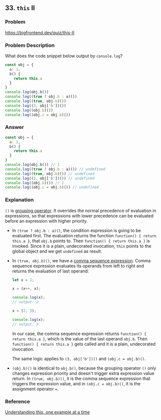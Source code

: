 ## 33. `this` II

### Problem

https://bigfrontend.dev/quiz/this-II

### Problem Description

What does the code snippet below output by `console.log`?

<!-- prettier-ignore -->
```js
const obj = {
  a: 1,
  b() {
    return this.a
  }
}
console.log(obj.b())
console.log((true ? obj.b : a)())
console.log((true, obj.b)())
console.log((3, obj['b'])())
console.log((obj.b)())
console.log((obj.c = obj.b)())
```

### Answer

<!-- prettier-ignore -->
```js
const obj = {
  a: 1,
  b() {
    return this.a
  }
}
console.log(obj.b()) // 1
console.log((true ? obj.b : a)()) // undefined
console.log((true, obj.b)()) // undefined
console.log((3, obj['b'])()) // undefined
console.log((obj.b)()) // 1
console.log((obj.c = obj.b)()) // undefined
```

### Explanation

`()` is [grouping operator](https://developer.mozilla.org/en-US/docs/Web/JavaScript/Reference/Operators/Grouping). It overrides the normal precedence of evaluation in expressions, so that expressions with lower precedence can be evaluated before an expression with higher priority.

- In `(true ? obj.b : a)()`, the condition expression is going to be evaluated first. The evaluation returns the function `function() { return this.a }`, that `obj.b` points to. Then `function() { return this.a }` is invoked. Since it is a plain, undecorated invocation, `this` points to the global object and we get `undefined` as result.

- In `(true, obj.b)()`, we have a [comma sequence expression](https://developer.mozilla.org/en-US/docs/Web/JavaScript/Reference/Operators/Comma_Operator). Comma sequence expression evaluates its operands from left to right and returns the evaluation of last operand:

  ```js
  let x = 1;

  x = (x++, x);

  console.log(x);
  // output: 2

  x = (2, 3);

  console.log(x);
  // output: 3
  ```

  In our case, the comma sequence expression returns `function() { return this.a }`, which is the value of the last operand `obj.b`. Then `function() { return this.a }` gets called and it is a plain, undecorated invocation.

  The same logic applies to `(3, obj['b'])()` and `(obj.c = obj.b)()`.

- `(obj.b)()` is identical to `obj.b()`, because the grouping operator `()` only changes expression priority and doesn't trigger extra expression value return. In `(true, obj.b)()`, it is the comma sequence expression that triggers the expression value, and in `(obj.c = obj.b)()`, it is the assignment operator `=`.

### Reference

[Understanding this, one example at a time](https://www.karenjs.com/blog/understanding-this-one-example-at-a-time/#arrow-function)
